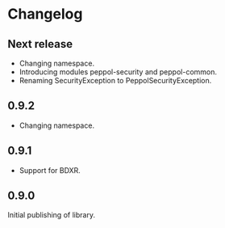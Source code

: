# Changelog

## Next release

* Changing namespace.
* Introducing modules peppol-security and peppol-common.
* Renaming SecurityException to PeppolSecurityException.

## 0.9.2

* Changing namespace.

## 0.9.1

* Support for BDXR.

## 0.9.0

Initial publishing of library.
